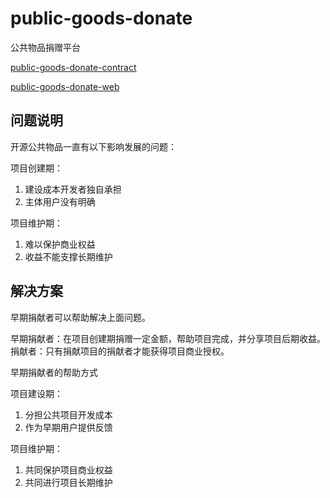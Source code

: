 # public-goods-donate

公共物品捐赠平台

[public-goods-donate-contract](https://github.com/33357/public-goods-donate-contract)

[public-goods-donate-web](https://github.com/33357/public-goods-donate-web)

## 问题说明
开源公共物品一直有以下影响发展的问题：

项目创建期：
1. 建设成本开发者独自承担
2. 主体用户没有明确

项目维护期：
1. 难以保护商业权益
2. 收益不能支撑长期维护

## 解决方案
早期捐献者可以帮助解决上面问题。

早期捐献者：在项目创建期捐赠一定金额，帮助项目完成，并分享项目后期收益。
捐献者：只有捐献项目的捐献者才能获得项目商业授权。

早期捐献者的帮助方式

项目建设期：
1. 分担公共项目开发成本
2. 作为早期用户提供反馈

项目维护期：
1. 共同保护项目商业权益
2. 共同进行项目长期维护